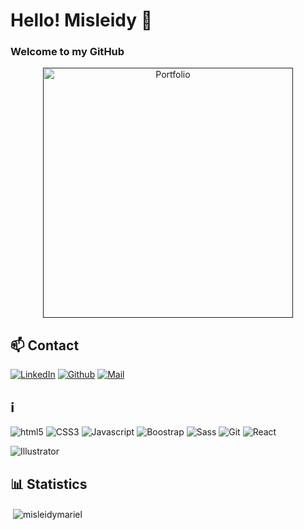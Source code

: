 # Hello! Misleidy 👋

### Welcome to my GitHub

<div align="center">

<a href="" target="_blank"><img alt="Portfolio" src="https://roc21cdn-roc21.netdna-ssl.com/blog/wp-content/uploads/2020/04/tendencias-de-diseno-web-1.jpg" width="400"/></a>

</div>
 
 
 ## 📫 Contact

<p align="left" >

<a href="https://www.linkedin.com/in/misleidy-ramirez-041130113/" target="_blank"><img alt="LinkedIn" src="https://img.shields.io/badge/linkedin-%230077B5.svg?&style=for-the-badge&logo=linkedin&logoColor=white" /></a>
<a href="https://github.com/misleidymariel" target="_blank"><img alt="Github" src="https://img.shields.io/badge/GitHub-%2312100E.svg?&style=for-the-badge&logo=Github&logoColor=white" /></a>
<a href="mailto:misleidy420@gmail.com" target="_blank"><img alt="Mail" src="https://img.shields.io/badge/gmail-D14836?&style=for-the-badge&logo=gmail&logoColor=white" /></a>
</p>

## :information_source: 
<p>
<img alt="html5" src="https://img.shields.io/badge/-HTML5-E34F26?style=flat-square&logo=html5&logoColor=white" />
<img alt="CSS3" src="https://img.shields.io/badge/-CSS3-006DB7?style=flat-square&logo=css3&logoColor=white" />
<img alt="Javascript" src="https://img.shields.io/badge/-Javascript-EFD81D?style=flat-square&logo=javascript&logoColor=white" />
<img alt="Boostrap" src="https://img.shields.io/badge/-Bootstrap-7A11F0?style=flat-square&logo=bootstrap&logoColor=white" />
<img alt="Sass" src="https://img.shields.io/badge/-Sass-CC6699?style=flat-square&logo=sass&logoColor=white" />
<img alt="Git" src="https://img.shields.io/badge/-Git-F05032?style=flat-square&logo=git&logoColor=white" />
<img alt="React" src="https://img.shields.io/badge/-React-45b8d8?style=flat-square&logo=react&logoColor=white" />
</p>

<p>
<img alt="Illustrator" src="https://img.shields.io/badge/Adobe%20Illustrator-FF9A00?style=for-the-badge&logo=adobe%20illustrator&logoColor=white" />
<img alt="" src="https://img.shields.io/badge/Figma-F24E1E?style=for-the-badge&logo=figma&logoColor=white" />
<img alt="" src="https://img.shields.io/badge/Adobe%20Photoshop-31A8FF?style=for-the-badge&logo=Adobe%20Photoshop&logoColor=black" />
<img alt="" src="https://img.shields.io/badge/Behance-0054F7?style=for-the-badge&logo=behance&logoColor=white" />
</p>

## :bar_chart: Statistics
<p>&nbsp;<img align="center" src="https://github-readme-stats.vercel.app/api?username=misleidymariel&show_icons=true&locale=en" alt="misleidymariel" /></p>
<div align="center">


<!--
**misleidymariel/misleidymariel** is a ✨ _special_ ✨ repository because its `README.md` (this file) appears on your GitHub profile.

Here are some ideas to get you started:

- 🔭 I’m currently working on ...
- 🌱 I’m currently learning ...
- 👯 I’m looking to collaborate on ...
- 🤔 I’m looking for help with ...
- 💬 Ask me about ...
- 📫 How to reach me: ...
- 😄 Pronouns: ...
- ⚡ Fun fact: ...
-->
